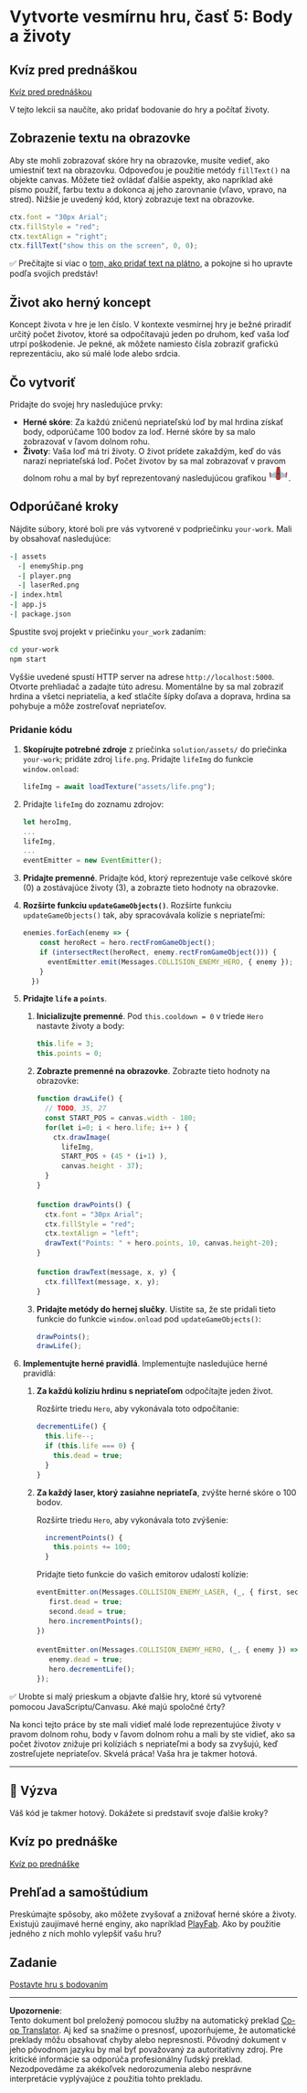 <!--
CO_OP_TRANSLATOR_METADATA:
{
  "original_hash": "4e8250db84b027c9ff816b4e4c093457",
  "translation_date": "2025-08-27T22:27:25+00:00",
  "source_file": "6-space-game/5-keeping-score/README.md",
  "language_code": "sk"
}
-->
# Vytvorte vesmírnu hru, časť 5: Body a životy

## Kvíz pred prednáškou

[Kvíz pred prednáškou](https://ff-quizzes.netlify.app/web/quiz/37)

V tejto lekcii sa naučíte, ako pridať bodovanie do hry a počítať životy.

## Zobrazenie textu na obrazovke

Aby ste mohli zobrazovať skóre hry na obrazovke, musíte vedieť, ako umiestniť text na obrazovku. Odpoveďou je použitie metódy `fillText()` na objekte canvas. Môžete tiež ovládať ďalšie aspekty, ako napríklad aké písmo použiť, farbu textu a dokonca aj jeho zarovnanie (vľavo, vpravo, na stred). Nižšie je uvedený kód, ktorý zobrazuje text na obrazovke.

```javascript
ctx.font = "30px Arial";
ctx.fillStyle = "red";
ctx.textAlign = "right";
ctx.fillText("show this on the screen", 0, 0);
```

✅ Prečítajte si viac o [tom, ako pridať text na plátno](https://developer.mozilla.org/docs/Web/API/Canvas_API/Tutorial/Drawing_text), a pokojne si ho upravte podľa svojich predstáv!

## Život ako herný koncept

Koncept života v hre je len číslo. V kontexte vesmírnej hry je bežné priradiť určitý počet životov, ktoré sa odpočítavajú jeden po druhom, keď vaša loď utrpí poškodenie. Je pekné, ak môžete namiesto čísla zobraziť grafickú reprezentáciu, ako sú malé lode alebo srdcia.

## Čo vytvoriť

Pridajte do svojej hry nasledujúce prvky:

- **Herné skóre**: Za každú zničenú nepriateľskú loď by mal hrdina získať body, odporúčame 100 bodov za loď. Herné skóre by sa malo zobrazovať v ľavom dolnom rohu.
- **Životy**: Vaša loď má tri životy. O život prídete zakaždým, keď do vás narazí nepriateľská loď. Počet životov by sa mal zobrazovať v pravom dolnom rohu a mal by byť reprezentovaný nasledujúcou grafikou ![obrázok života](../../../../translated_images/life.6fb9f50d53ee0413cd91aa411f7c296e10a1a6de5c4a4197c718b49bf7d63ebf.sk.png).

## Odporúčané kroky

Nájdite súbory, ktoré boli pre vás vytvorené v podpriečinku `your-work`. Mali by obsahovať nasledujúce:

```bash
-| assets
  -| enemyShip.png
  -| player.png
  -| laserRed.png
-| index.html
-| app.js
-| package.json
```

Spustite svoj projekt v priečinku `your_work` zadaním:

```bash
cd your-work
npm start
```

Vyššie uvedené spustí HTTP server na adrese `http://localhost:5000`. Otvorte prehliadač a zadajte túto adresu. Momentálne by sa mal zobraziť hrdina a všetci nepriatelia, a keď stlačíte šípky doľava a doprava, hrdina sa pohybuje a môže zostreľovať nepriateľov.

### Pridanie kódu

1. **Skopírujte potrebné zdroje** z priečinka `solution/assets/` do priečinka `your-work`; pridáte zdroj `life.png`. Pridajte `lifeImg` do funkcie `window.onload`:

    ```javascript
    lifeImg = await loadTexture("assets/life.png");
    ```

1. Pridajte `lifeImg` do zoznamu zdrojov:

    ```javascript
    let heroImg,
    ...
    lifeImg,
    ...
    eventEmitter = new EventEmitter();
    ```
  
2. **Pridajte premenné**. Pridajte kód, ktorý reprezentuje vaše celkové skóre (0) a zostávajúce životy (3), a zobrazte tieto hodnoty na obrazovke.

3. **Rozšírte funkciu `updateGameObjects()`**. Rozšírte funkciu `updateGameObjects()` tak, aby spracovávala kolízie s nepriateľmi:

    ```javascript
    enemies.forEach(enemy => {
        const heroRect = hero.rectFromGameObject();
        if (intersectRect(heroRect, enemy.rectFromGameObject())) {
          eventEmitter.emit(Messages.COLLISION_ENEMY_HERO, { enemy });
        }
      })
    ```

4. **Pridajte `life` a `points`**. 
   1. **Inicializujte premenné**. Pod `this.cooldown = 0` v triede `Hero` nastavte životy a body:

        ```javascript
        this.life = 3;
        this.points = 0;
        ```

   1. **Zobrazte premenné na obrazovke**. Zobrazte tieto hodnoty na obrazovke:

        ```javascript
        function drawLife() {
          // TODO, 35, 27
          const START_POS = canvas.width - 180;
          for(let i=0; i < hero.life; i++ ) {
            ctx.drawImage(
              lifeImg, 
              START_POS + (45 * (i+1) ), 
              canvas.height - 37);
          }
        }
        
        function drawPoints() {
          ctx.font = "30px Arial";
          ctx.fillStyle = "red";
          ctx.textAlign = "left";
          drawText("Points: " + hero.points, 10, canvas.height-20);
        }
        
        function drawText(message, x, y) {
          ctx.fillText(message, x, y);
        }

        ```

   1. **Pridajte metódy do hernej slučky**. Uistite sa, že ste pridali tieto funkcie do funkcie `window.onload` pod `updateGameObjects()`:

        ```javascript
        drawPoints();
        drawLife();
        ```

1. **Implementujte herné pravidlá**. Implementujte nasledujúce herné pravidlá:

   1. **Za každú kolíziu hrdinu s nepriateľom** odpočítajte jeden život.
   
      Rozšírte triedu `Hero`, aby vykonávala toto odpočítanie:

        ```javascript
        decrementLife() {
          this.life--;
          if (this.life === 0) {
            this.dead = true;
          }
        }
        ```

   2. **Za každý laser, ktorý zasiahne nepriateľa**, zvýšte herné skóre o 100 bodov.

      Rozšírte triedu `Hero`, aby vykonávala toto zvýšenie:
    
        ```javascript
          incrementPoints() {
            this.points += 100;
          }
        ```

        Pridajte tieto funkcie do vašich emitorov udalostí kolízie:

        ```javascript
        eventEmitter.on(Messages.COLLISION_ENEMY_LASER, (_, { first, second }) => {
           first.dead = true;
           second.dead = true;
           hero.incrementPoints();
        })

        eventEmitter.on(Messages.COLLISION_ENEMY_HERO, (_, { enemy }) => {
           enemy.dead = true;
           hero.decrementLife();
        });
        ```

✅ Urobte si malý prieskum a objavte ďalšie hry, ktoré sú vytvorené pomocou JavaScriptu/Canvasu. Aké majú spoločné črty?

Na konci tejto práce by ste mali vidieť malé lode reprezentujúce životy v pravom dolnom rohu, body v ľavom dolnom rohu a mali by ste vidieť, ako sa počet životov znižuje pri kolíziách s nepriateľmi a body sa zvyšujú, keď zostreľujete nepriateľov. Skvelá práca! Vaša hra je takmer hotová.

---

## 🚀 Výzva

Váš kód je takmer hotový. Dokážete si predstaviť svoje ďalšie kroky?

## Kvíz po prednáške

[Kvíz po prednáške](https://ff-quizzes.netlify.app/web/quiz/38)

## Prehľad a samoštúdium

Preskúmajte spôsoby, ako môžete zvyšovať a znižovať herné skóre a životy. Existujú zaujímavé herné enginy, ako napríklad [PlayFab](https://playfab.com). Ako by použitie jedného z nich mohlo vylepšiť vašu hru?

## Zadanie

[Postavte hru s bodovaním](assignment.md)

---

**Upozornenie**:  
Tento dokument bol preložený pomocou služby na automatický preklad [Co-op Translator](https://github.com/Azure/co-op-translator). Aj keď sa snažíme o presnosť, upozorňujeme, že automatické preklady môžu obsahovať chyby alebo nepresnosti. Pôvodný dokument v jeho pôvodnom jazyku by mal byť považovaný za autoritatívny zdroj. Pre kritické informácie sa odporúča profesionálny ľudský preklad. Nezodpovedáme za akékoľvek nedorozumenia alebo nesprávne interpretácie vyplývajúce z použitia tohto prekladu.